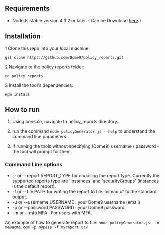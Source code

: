 
## Requirements ##
* NodeJs stable version 4.3.2 or later. 
( Can be Download <a href="https://nodejs.org">here</a> )

## Installation ##
1 Clone this repo into your local machine

```git clone https://github.com/Dome9/policy_reports.git```

2 Navigate to the policy reports folder:

```cd policy_reports``` 

3 Install the tool's dependencies:

```npm install ```

## How to run ##

1. Using console, navigate to  policy_reports directory.

2. run the command ```node policyGenerator.js --help``` to understand the command line parameters

3. If running the tools without specifying (Dome9) username / password - the tool will prompt for them.

### Command Line options ###

* -r or --report REPORT_TYPE for choosing the report type. Currently the supported reports type are 'instances' and 'securityGroups' (instances is the default report).
* -f <PATH> or --file PATH for writing the report to file instead of to the standard output.
* -u or --username USERNAME : your Dome9 username (email)
* -p or --password PASSWORD : your Dome9 password
* -m or --mfa MFA : For users with MFA. 


An example of how to generate report to file:
```node policyGenerator.js  -u me@acme.com -p mypass -f myreport.csv```

